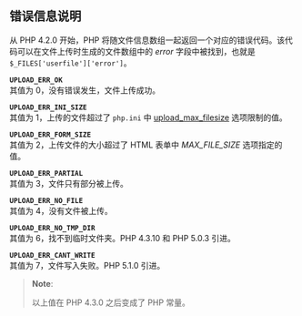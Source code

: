 错误信息说明
------------

从 PHP 4.2.0 开始，PHP
将随文件信息数组一起返回一个对应的错误代码。该代码可以在文件上传时生成的文件数组中的
*error* 字段中被找到，也就是 `$_FILES['userfile']['error']`。

**`UPLOAD_ERR_OK`**  
其值为 0，没有错误发生，文件上传成功。

**`UPLOAD_ERR_INI_SIZE`**  
其值为 1，上传的文件超过了 `php.ini` 中
<a href="/ini/core.html#ini.upload-max-filesize" class="link">upload_max_filesize</a>
选项限制的值。

**`UPLOAD_ERR_FORM_SIZE`**  
其值为 2，上传文件的大小超过了 HTML 表单中 *MAX\_FILE\_SIZE*
选项指定的值。

**`UPLOAD_ERR_PARTIAL`**  
其值为 3，文件只有部分被上传。

**`UPLOAD_ERR_NO_FILE`**  
其值为 4，没有文件被上传。

**`UPLOAD_ERR_NO_TMP_DIR`**  
其值为 6，找不到临时文件夹。PHP 4.3.10 和 PHP 5.0.3 引进。

**`UPLOAD_ERR_CANT_WRITE`**  
其值为 7，文件写入失败。PHP 5.1.0 引进。

> **Note**:
>
> 以上值在 PHP 4.3.0 之后变成了 PHP 常量。
